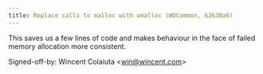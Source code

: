 ```yaml
---
title: Replace calls to malloc with wmalloc (WOCommon, 62630a6)
---
```


This saves us a few lines of code and makes behaviour in the face of failed memory allocation more consistent.

Signed-off-by: Wincent Colaiuta &lt;win@wincent.com&gt;
